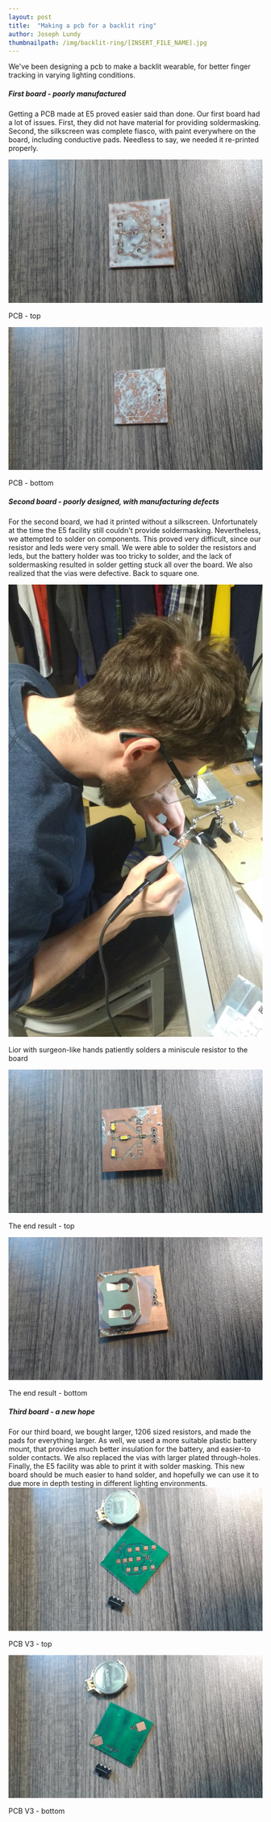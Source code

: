 ```yaml
---
layout: post
title:  "Making a pcb for a backlit ring"
author: Joseph Lundy
thumbnailpath: /img/backlit-ring/[INSERT_FILE_NAME].jpg
---
```


We've been designing a pcb to make a backlit wearable, for better finger tracking in varying lighting conditions.

##### First board - poorly manufactured 

Getting a PCB made at E5 proved easier said than done.  Our first board had a lot of issues.  First, they did not have material for providing soldermasking.  Second, the silkscreen was complete fiasco, with paint everywhere on the board, including conductive pads.  Needless to say, we needed it re-printed properly.

<img src="/img/backlit-ring/v1-top.jpg" alt="the top of a 1 inch by 1 inch copper PCB, with white paint covering its surface.  It has pads for resistors and leds" class="img-responsive" />
<p>PCB - top</p>
<img src="/img/backlit-ring/v1-bottom.jpg" alt="the bottom a 1 inch by 1 inch  copper PCB, with white paint covering its surface.  It has pads for a battery holder" class="img-responsive" />
<p>PCB - bottom</p>

##### Second board - poorly designed, with manufacturing defects
For the second board, we had it printed without a silkscreen.  Unfortunately at the time the E5 facility still couldn't provide soldermasking.  Nevertheless, we attempted to solder on components.  This proved very difficult, since our resistor and leds were very small.  We were able to solder the resistors and leds, but the battery holder was too tricky to solder, and the lack of soldermasking resulted in solder getting stuck all over the board.  We also realized that the vias were defective.  Back to square one.

<img src="/img/backlit-ring/lior-soldering.jpg" alt="" class="img-responsive" />
<p>Lior with surgeon-like hands patiently solders a miniscule resistor to the board</p>

<img src="/img/backlit-ring/v2-top.jpg" alt="the top of a 1 inch by 1 inch copper PCB. It has resistors and leds soldered onto it" class="img-responsive" />
<p>The end result - top</p>

<img src="/img/backlit-ring/v2-bottom.jpg" alt="the bottom a 1 inch by 1 inch  copper PCB.  It has a battery holder soldered onto it" class="img-responsive" />
<p>The end result - bottom</p>


##### Third board - a new hope
For our third board, we bought larger, 1206 sized resistors, and made the pads for everything larger.  As well, we used a more suitable plastic battery mount, that provides much better insulation for the battery, and easier-to solder contacts. We also replaced the vias with larger plated through-holes.  Finally, the E5 facility was able to print it with solder masking. This new board should be much easier to hand solder, and hopefully we can use it to due more in depth testing in different lighting environments.
<img src="/img/backlit-ring/v3-top-switch-battery.jpg" alt="the top of a 1 inch by 1 inch copper PCB. It has green insulation on it, with large exposed copper pads for soldering leds and resistors." class="img-responsive" />
<p>PCB V3 - top</p>

<img src="/img/backlit-ring/v3-bottom-switch-battery.jpg" alt="the bottom of a 1 inch by 1 inch copper PCB. It has green insulation on it, with large exposed copper pads for soldering a battery mount." class="img-responsive" />
<p>PCB V3 - bottom</p>
